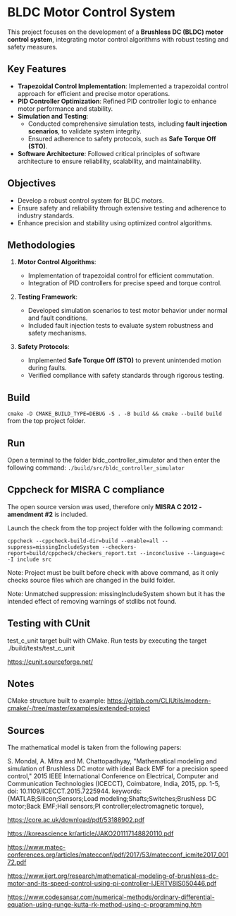 # BLDC Motor Control System

This project focuses on the development of a **Brushless DC (BLDC) motor control system**, integrating motor control algorithms with robust testing and safety measures.

## Key Features

- **Trapezoidal Control Implementation**: Implemented a trapezoidal control approach for efficient and precise motor operations.
- **PID Controller Optimization**: Refined PID controller logic to enhance motor performance and stability.
- **Simulation and Testing**:
  - Conducted comprehensive simulation tests, including **fault injection scenarios**, to validate system integrity.
  - Ensured adherence to safety protocols, such as **Safe Torque Off (STO)**.
- **Software Architecture**: Followed critical principles of software architecture to ensure reliability, scalability, and maintainability.

## Objectives

- Develop a robust control system for BLDC motors.
- Ensure safety and reliability through extensive testing and adherence to industry standards.
- Enhance precision and stability using optimized control algorithms.

## Methodologies

1. **Motor Control Algorithms**:
   - Implementation of trapezoidal control for efficient commutation.
   - Integration of PID controllers for precise speed and torque control.

2. **Testing Framework**:
   - Developed simulation scenarios to test motor behavior under normal and fault conditions.
   - Included fault injection tests to evaluate system robustness and safety mechanisms.

3. **Safety Protocols**:
   - Implemented **Safe Torque Off (STO)** to prevent unintended motion during faults.
   - Verified compliance with safety standards through rigorous testing.

## Build

```cmake -D CMAKE_BUILD_TYPE=DEBUG -S . -B build && cmake --build build``` from the top project folder.

## Run

Open a terminal to the folder bldc_controller_simulator and then enter the following command:
```./build/src/bldc_controller_simulator```

## Cppcheck for MISRA C compliance

The open source version was used, therefore only **MISRA C 2012 - amendment #2** is included.

Launch the check from the top project folder with the following command:

```cppcheck --cppcheck-build-dir=build --enable=all --suppress=missingIncludeSystem --checkers-report=build/cppcheck/checkers_report.txt --inconclusive --language=c -I include src```

Note: Project must be built before check with above command, as it only checks source files which are changed in the build folder.

Note: Unmatched suppression: missingIncludeSystem shown but it has the intended effect of removing warnings of stdlibs not found.

## Testing with CUnit

test_c_unit target built with CMake. Run tests by executing the target ./build/tests/test_c_unit

https://cunit.sourceforge.net/


## Notes

CMake structure built to example: https://gitlab.com/CLIUtils/modern-cmake/-/tree/master/examples/extended-project


## Sources

The mathematical model is taken from the following papers:

S. Mondal, A. Mitra and M. Chattopadhyay, "Mathematical modeling and simulation of Brushless DC motor with ideal Back EMF for a precision speed control," 2015 IEEE International Conference on Electrical, Computer and Communication Technologies (ICECCT), Coimbatore, India, 2015, pp. 1-5, doi: 10.1109/ICECCT.2015.7225944. keywords: {MATLAB;Silicon;Sensors;Load modeling;Shafts;Switches;Brushless DC motor;Back EMF;Hall sensors;PI controller;electromagnetic torque},

https://core.ac.uk/download/pdf/53188902.pdf

https://koreascience.kr/article/JAKO201117148820110.pdf

https://www.matec-conferences.org/articles/matecconf/pdf/2017/53/matecconf_icmite2017_00172.pdf

https://www.ijert.org/research/mathematical-modeling-of-brushless-dc-motor-and-its-speed-control-using-pi-controller-IJERTV8IS050446.pdf

https://www.codesansar.com/numerical-methods/ordinary-differential-equation-using-runge-kutta-rk-method-using-c-programming.htm

